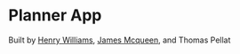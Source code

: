Planner App
===========

Built by [Henry Williams](https://github.com/Henry-Ash-Williams), [James Mcqueen](https://github.com/James-McQueen), and Thomas Pellat 




